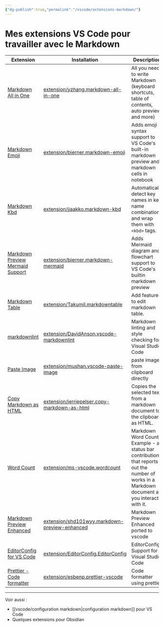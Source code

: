 ```yaml
---
{"dg-publish":true,"permalink":"/vscode/extensions-markdown/"}
---
```



# Mes extensions VS Code pour travailler avec le Markdown

| Extension                                                                                                            | Installation                                                                                          | Description                                                                                                                                  |
| -------------------------------------------------------------------------------------------------------------------- | ----------------------------------------------------------------------------------------------------- | -------------------------------------------------------------------------------------------------------------------------------------------- |
| [Markdown All in One](https://marketplace.visualstudio.com/items?itemName=yzhang.markdown-all-in-one)                | [extension/yzhang.markdown-all-in-one](vscode:extension/yzhang.markdown-all-in-one)                   | All you need to write Markdown (keyboard shortcuts, table of contents, auto preview and more)                                                |
| [Markdown Emoji](https://marketplace.visualstudio.com/items?itemName=bierner.markdown-emoji)                         | [extension/bierner.markdown-emoji](vscode:extension/bierner.markdown-emoji)                           | Adds emoji syntax support to VS Code's built-in markdown preview and markdown cells in notebook                                              |
| [Markdown Kbd](https://marketplace.visualstudio.com/items?itemName=jjaakko.markdown-kbd)                             | [extension/jjaakko.markdown-kbd](vscode:extension/jjaakko.markdown-kbd)                               | Automatically detect key names in key name combinations and wrap them with `<kbd>` tags.                                                     |
| [Markdown Preview Mermaid Support](https://marketplace.visualstudio.com/items?itemName=bierner.markdown-mermaid)     | [extension/bierner.markdown-mermaid](vscode:extension/bierner.markdown-mermaid)                       | Adds Mermaid diagram and flowchart support to VS Code's builtin markdown preview                                                             |
| [Markdown Table](https://marketplace.visualstudio.com/items?itemName=TakumiI.markdowntable)                          | [extension/TakumiI.markdowntable](vscode:extension/TakumiI.markdowntable)                             | Add features to edit markdown table.                                                                                                         |
| [markdownlint](https://marketplace.visualstudio.com/items?itemName=DavidAnson.vscode-markdownlint)                   | [extension/DavidAnson.vscode-markdownlint](vscode:extension/DavidAnson.vscode-markdownlint)           | Markdown linting and style checking for Visual Studio Code                                                                                   |
| [Paste Image](https://marketplace.visualstudio.com/items?itemName=mushan.vscode-paste-image)                         | [extension/mushan.vscode-paste-image](vscode:extension/mushan.vscode-paste-image)                     | paste image from clipboard directly                                                                                                          |
| [Copy Markdown as HTML](https://marketplace.visualstudio.com/items?itemName=jerriepelser.copy-markdown-as-html)      | [extension/jerriepelser.copy-markdown-as-html](vscode:extension/jerriepelser.copy-markdown-as-html)   | Copies the selected text from a markdown document to the clipboard as HTML.                                                                  |
| [Word Count](https://marketplace.visualstudio.com/items?itemName=ms-vscode.wordcount)                                | [extension/ms-vscode.wordcount](vscode:extension/ms-vscode.wordcount)                                 | Markdown Word Count Example - a status bar contribution that reports out the number of works in a Markdown document as you interact with it. |
| [Markdown Preview Enhanced](https://marketplace.visualstudio.com/items?itemName=shd101wyy.markdown-preview-enhanced) | [extension/shd101wyy.markdown-preview-enhanced](vscode:extension/shd101wyy.markdown-preview-enhanced) | Markdown Preview Enhanced ported to vscode                                                                                                   |
| [EditorConfig for VS Code](https://marketplace.visualstudio.com/items?itemName=EditorConfig.EditorConfig)            | [extension/EditorConfig.EditorConfig](vscode:extension/EditorConfig.EditorConfig)                     | EditorConfig Support for Visual Studio Code                                                                                                  |
| [Prettier - Code formatter](https://marketplace.visualstudio.com/items?itemName=esbenp.prettier-vscode)              | [extension/esbenp.prettier-vscode](vscode:extension/esbenp.prettier-vscode)                           | Code formatter using prettier                                                                                                                |

----
Voir aussi : 
- [[vscode/configuration markdown\|configuration markdown]] pour VS Code
- Quelques extensions pour Obsidian